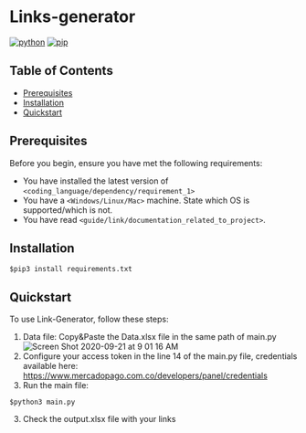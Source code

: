 # Links-generator

[![python](https://img.shields.io/badge/python-v3.7.X-green.svg)](https://www.python.org/)
[![pip](https://img.shields.io/badge/pip-v10.0.X-yellow.svg)](https://pypi.org/project/pip/)


## Table of Contents

- [Prerequisites](#prerequisites)
- [Installation](#installation)
- [Quickstart](#quickstart)

## Prerequisites

Before you begin, ensure you have met the following requirements:

- You have installed the latest version of `<coding_language/dependency/requirement_1>`
- You have a `<Windows/Linux/Mac>` machine. State which OS is supported/which is not.
- You have read `<guide/link/documentation_related_to_project>`.

## Installation

```
$pip3 install requirements.txt
```

## Quickstart

To use Link-Generator, follow these steps:

1. Data file: Copy&Paste the Data.xlsx file in the same path of main.py
![Screen Shot 2020-09-21 at 9 01 16 AM](https://user-images.githubusercontent.com/25534296/93776360-15ce1300-fbe9-11ea-825f-d29f3f77b601.png)
2. Configure your access token in the line 14 of the main.py file, credentials available here: https://www.mercadopago.com.co/developers/panel/credentials
2. Run the main file:

```
$python3 main.py
```

3. Check the output.xlsx file with your links


